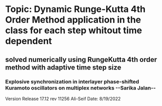 # Topic: Dynamic Runge-Kutta 4th Order Method application in the class for each step whitout time dependent
##        solved numerically using RungeKutta 4th order method with adaptive time step size
### Explosive synchronization in interlayer phase-shifted Kuramoto oscillators on multiplex networks     --Sarika Jalan--
Version Release 17.12 rev 11256                                                Ali-Seif
Date: 8/19/2022 
